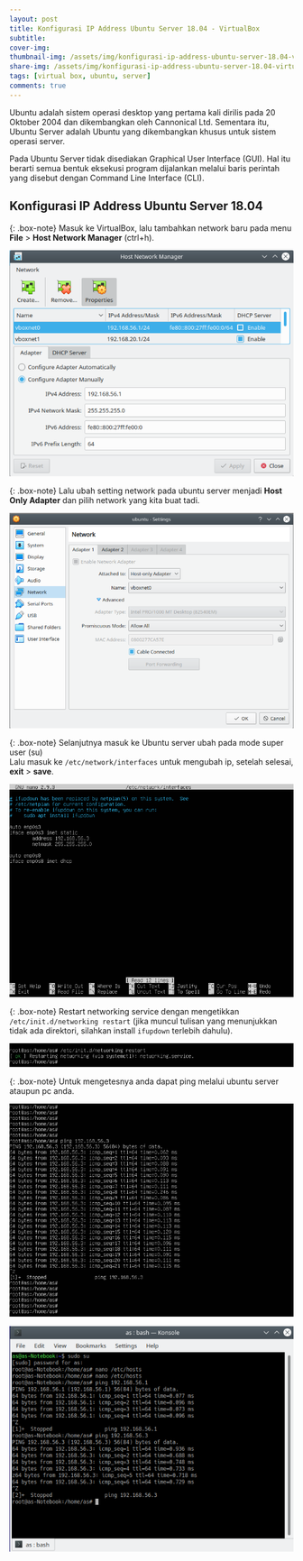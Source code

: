 ```yaml
---
layout: post
title: Konfigurasi IP Address Ubuntu Server 18.04 - VirtualBox
subtitle: 
cover-img: 
thumbnail-img: /assets/img/konfigurasi-ip-address-ubuntu-server-18.04-virtualbox/ubuntu.png
share-img: /assets/img/konfigurasi-ip-address-ubuntu-server-18.04-virtualbox/ubuntu.png
tags: [virtual box, ubuntu, server]
comments: true
---
```


Ubuntu adalah sistem operasi desktop yang pertama kali dirilis pada 20 Oktober 2004 dan dikembangkan oleh Cannonical Ltd. Sementara itu, Ubuntu Server adalah Ubuntu yang dikembangkan khusus untuk sistem operasi server.  

Pada Ubuntu Server tidak disediakan Graphical User Interface (GUI). Hal itu berarti semua bentuk eksekusi program dijalankan melalui baris perintah yang disebut dengan Command Line Interface (CLI).

## Konfigurasi IP Address Ubuntu Server 18.04

{: .box-note}
Masuk ke VirtualBox, lalu tambahkan network baru pada menu **File** > **Host Network Manager** (ctrl+h).

![ip-ubuntu-1](/assets/img/konfigurasi-ip-address-ubuntu-server-18.04-virtualbox/ip-ubuntu-1.png)

{: .box-note}
Lalu ubah setting network pada ubuntu server menjadi **Host Only Adapter** dan pilih network yang kita buat tadi.

![ip-ubuntu-2](/assets/img/konfigurasi-ip-address-ubuntu-server-18.04-virtualbox/ip-ubuntu-2.png)

{: .box-note}
Selanjutnya masuk ke Ubuntu server ubah pada mode super user (su)  
Lalu masuk ke `/etc/network/interfaces` untuk mengubah ip, setelah selesai, **exit** > **save**.

![ip-ubuntu-3](/assets/img/konfigurasi-ip-address-ubuntu-server-18.04-virtualbox/ip-ubuntu-3.png)

{: .box-note}
Restart networking service dengan mengetikkan `/etc/init.d/networking restart` (jika muncul tulisan yang menunjukkan tidak ada direktori, silahkan install `ifupdown` terlebih dahulu).

![ip-ubuntu-4](/assets/img/konfigurasi-ip-address-ubuntu-server-18.04-virtualbox/ip-ubuntu-4.png)

{: .box-note}
Untuk mengetesnya anda dapat ping melalui ubuntu server ataupun pc anda.

![ip-ubuntu-5](/assets/img/konfigurasi-ip-address-ubuntu-server-18.04-virtualbox/ip-ubuntu-5.png)

![ip-ubuntu-6](/assets/img/konfigurasi-ip-address-ubuntu-server-18.04-virtualbox/ip-ubuntu-6.png)
